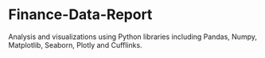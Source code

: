 # Finance-Data-Report
Analysis and visualizations using Python libraries including Pandas, Numpy, Matplotlib, Seaborn, Plotly and Cufflinks.
